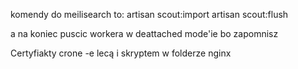 komendy do meilisearch to:
artisan scout:import
artisan scout:flush

a na koniec puscic workera w deattached mode'ie bo zapomnisz

Certyfiakty crone -e lecą i skryptem w folderze nginx 
